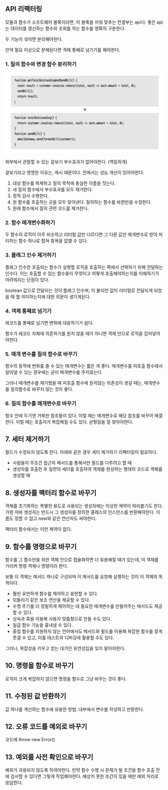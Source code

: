 ## API 리팩터링
모듈과 함수가 소프트웨어 블록이라면, 이 블록을 끼워 맞추는 연결부는 api다. 
좋은 api는 데이터를 갱신하는 함수와 조회를 하는 함수를 명확히 구분한다. 

두 기능이 섞이면 분리해야한다. 

만약 필요 이상으로 분해된다면 객체 통째로 넘기가를 해야한다. 

### 1. 질의 함수와 변경 함수 분리하기
![Alt text](image.png)

외부에서 관찰할 수 있는 겉보기 부수효과가 없어야한다. (멱등하게)

겉보기라고 명명한 이유는, 캐시 때문이다. 안에서는 성능 개선이 있어야한다.

1. 대상 함수를 복제하고 질의 목적에 충실한 이름을 짓는다. 
2. 새 질의 함수에서 부수효과를 모두 제거한다.
3. 정적 검사 수행한다.
4. 원 함수를 호출하는 곳을 모두 찾아낸다. 질의하는 함수를 바뀐만큼 수정한다.
5. 원래 함수에서 질의 관련 코드를 제거한다.

### 2. 함수 매개변수화하기
두 함수의 로직이 아주 비슷하고 리터럴 값만 다르다면 그 다른 값만 매개변수로 받아 처리하는 함수 하나로 합쳐 중복을 없앨 수 있다. 

### 3. 플래그 인수 제거하기
플래그 인수란 호출되는 함수가 실행할 로직을 호출하는 쪽에서 선택하기 위해 전달하는 인수다. 
이는 호출할 수 있는 함수들이 무엇이고 어떻게 호출해야하는지를 이해하기가 어려워지는 단점이 있다. 

boolean 값으로 전달되는 것이 플래그 인수며, 이 불리언 값이 리터럴로 전달되게 되었을 때 뭘 의미하는지에 대한 의문이 생기게된다. 

### 4. 객체 통째로 넘기기
레코드를 통째로 넘기면 변화에 대응하기가 쉽다. 

함수가 레코드 자체에 의존하기를 원치 않을 때가 아니면 객체 안으로 로직을 집어넣어야한다. 

### 5. 매개 변수를 질의 함수로 바꾸기 
함수의 동작에 변화를 줄 수 있는 매개변수는 짧은 게 좋다. 
매개변수를 피호출 함수에서 알아낼 수 있는 경우에는 굳이 매개변수를 주지않는다. 

그러나 매개변수를 제거했을 때 피호출 함수에 원치않는 의존성이 생길 때는, 매개변수를 질의함수로 바꾸지 않는 것이 좋다. 

### 6. 질의 함수를 매개변수로 바꾸기
함수 안에 두기엔 거북한 참조들이 있다. 이럴 때는 매개변수로 해당 참조를 바꾸어 해결한다. 
이럴 때는 호출자가 복잡해질 수도 있다. 균형점을 잘 찾아야한다. 

## 7. 세터 제거하기
필드가 수정되지 않도록 한다. 아래와 같은 경우 세터 제거하기 리팩터링이 필요하다.
- 사람들이 무조건 접근자 메서드를 통해서만 필드를 다루려고 할 때 
- 생성자를 호출한 후 일련의 세터를 호출하여 객체를 완성하는 형태의 코드로 객체를 생성할 때 

## 8. 생성자를 팩터리 함수로 바꾸기
객체를 초기화하는 특별한 용도로 사용되는 생성자에는 이상한 제약이 따라붙기도 한다. 
가령 자바 생성자는 반드시 그 생성자를 정의한 클래스의 인스턴스를 반환해야한다. 
이름도 정할 수 없고 new와 같은 연산자도 써야한다. 

팩터리 함수에서는 이런 제약이 없다. 

## 9. 함수를 명령으로 바꾸기
함수를 그 함수만을 위한 객체 안으로 캡슐화하면 더 유용해질 때가 있는데, 이 객체를 가리켜 명령 객체나 명령이라 한다. 

보통 이 객체는 메서드 하나로 구성되며 이 메서드를 요청해 실행하는 것이 이 객체의 목적이다. 
- 훨씬 유연하게 함수를 제어하고 표현할 수 있다.
- 되돌리기 같은 보조 연산을 제공할 수 있다.
- 수명 주기를 더 정밀하게 제어하는 데 필요한 매개변수를 만들어주는 메서드도 제공할 수 있다.
- 상속과 훅을 이용해 사용자 맞춤형으로 만들 수도 있다.
- 일급 함수 기능을 흉내낼 수 있다.
- 중첩 함수를 지원하지 않는 언어에서도 메서드와 필드를 이용해 복잡한 함수를 잘게 쪼갤 수 있고, 이를 테스트와 디버깅에 활용할 수도 있다. 

그러나, 복잡성을 키우고 얻는 대가인 유연성임을 잊지 말아야한다.

## 10. 명령을 함수로 바꾸기
로직이 크게 복잡하지 않으면 명령을 함수로 그냥 바꾸는 것이 좋다. 


## 11. 수정된 값 반환하기
값 하나를 계산하는 함수에 유용한 방법. 내부에서 변수를 작성하고 반환한다.

## 12. 오류 코드를 예외로 바꾸기
코드에 throw new Error()

## 13. 예외를 사전 확인으로 바꾸기
예외가 과용되지 않도록 하여야한다. 만약 함수 수행 시 문제가 될 조건을 함수 호출 전에 검사할 수 있다면 그렇게 작업해야한다. 
예상치 못한 조건이 있을 때만 예외 처리로 응답한다. 

